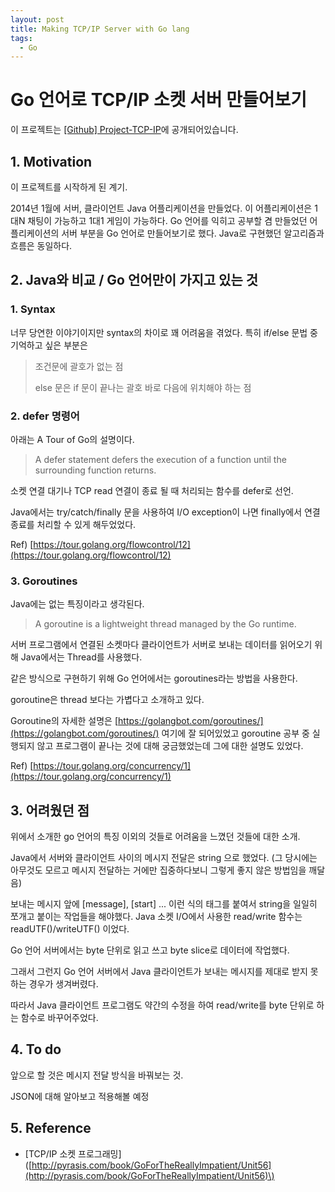 ```yaml
---
layout: post
title: Making TCP/IP Server with Go lang
tags:
  - Go
---
```


# Go 언어로 TCP/IP 소켓 서버 만들어보기

이 프로젝트는 [\[Github\] Project-TCP-IP](https://github.com/kuongee/Project-TCP-IP)에 공개되어있습니다.

## 1. Motivation

이 프로젝트를 시작하게 된 계기.

2014년 1월에 서버, 클라이언트 Java 어플리케이션을 만들었다. 이 어플리케이션은 1대N 채팅이 가능하고 1대1 게임이 가능하다. Go 언어를 익히고 공부할 겸 만들었던 어플리케이션의 서버 부분을 Go 언어로 만들어보기로 했다. Java로 구현했던 알고리즘과 흐름은 동일하다.

## 2. Java와 비교 / Go 언어만이 가지고 있는 것

### 1. Syntax

너무 당연한 이야기이지만 syntax의 차이로 꽤 어려움을 겪었다. 특히 if/else 문법 중 기억하고 싶은 부분은

> 조건문에 괄호가 없는 점
>
> else 문은 if 문이 끝나는 괄호 바로 다음에 위치해야 하는 점

### 2. defer 명령어

아래는 A Tour of Go의 설명이다.

> A defer statement defers the execution of a function until the surrounding function returns.

소켓 연결 대기나 TCP read 연결이 종료 될 때 처리되는 함수를 defer로 선언.

Java에서는 try/catch/finally 문을 사용하여 I/O exception이 나면 finally에서 연결 종료를 처리할 수 있게 해두었었다.

Ref\) [https://tour.golang.org/flowcontrol/12](https://tour.golang.org/flowcontrol/12)

### 3. Goroutines

Java에는 없는 특징이라고 생각된다.

> A goroutine is a lightweight thread managed by the Go runtime.

서버 프로그램에서 연결된 소켓마다 클라이언트가 서버로 보내는 데이터를 읽어오기 위해 Java에서는 Thread를 사용했다.

같은 방식으로 구현하기 위해 Go 언어에서는 goroutines라는 방법을 사용한다.

goroutine은 thread 보다는 가볍다고 소개하고 있다.

Goroutine의 자세한 설명은 [https://golangbot.com/goroutines/](https://golangbot.com/goroutines/) 여기에 잘 되어있었고 goroutine 공부 중 실행되지 않고 프로그램이 끝나는 것에 대해 궁금했었는데 그에 대한 설명도 있었다.

Ref\) [https://tour.golang.org/concurrency/1](https://tour.golang.org/concurrency/1)

## 3. 어려웠던 점

위에서 소개한 go 언어의 특징 이외의 것들로 어려움을 느꼈던 것들에 대한 소개.

Java에서 서버와 클라이언트 사이의 메시지 전달은 string 으로 했었다. \(그 당시에는 아무것도 모르고 메시지 전달하는 거에만 집중하다보니 그렇게 좋지 않은 방법임을 깨달음\)

보내는 메시지 앞에 \[message\], \[start\] ... 이런 식의 태그를 붙여서 string을 일일히 쪼개고 붙이는 작업들을 해야했다. Java 소켓 I/O에서 사용한 read/write 함수는 readUTF\(\)/writeUTF\(\) 이었다.

Go 언어 서버에서는 byte 단위로 읽고 쓰고 byte slice로 데이터에 작업했다.

그래서 그런지 Go 언어 서버에서 Java 클라이언트가 보내는 메시지를 제대로 받지 못하는 경우가 생겨버렸다.

따라서 Java 클라이언트 프로그램도 약간의 수정을 하여 read/write를 byte 단위로 하는 함수로 바꾸어주었다.

## 4. To do

앞으로 할 것은 메시지 전달 방식을 바꿔보는 것.

JSON에 대해 알아보고 적용해볼 예정

## 5. Reference

* \[TCP/IP 소켓 프로그래밍\] \([http://pyrasis.com/book/GoForTheReallyImpatient/Unit56](http://pyrasis.com/book/GoForTheReallyImpatient/Unit56)\)

